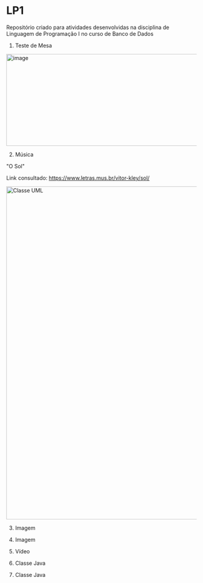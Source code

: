 # LP1
Repositório criado para atividades desenvolvidas na disciplina de Linguagem de Programação I no curso de Banco de Dados

1. Teste de Mesa
   
<img width="890" height="243" alt="image" src="https://github.com/user-attachments/assets/2a2b2251-e76d-4774-95e1-6b6fc6955330" />

2. Música

   
"O Sol"

Link consultado: https://www.letras.mus.br/vitor-kley/sol/ 

<img width="1219" height="880" alt="Classe UML" src="https://github.com/user-attachments/assets/206c69ca-476e-461c-b475-e0b6c369b981" />

3. Imagem

4. Imagem

5. Vídeo

7. Classe Java

8. Classe Java

